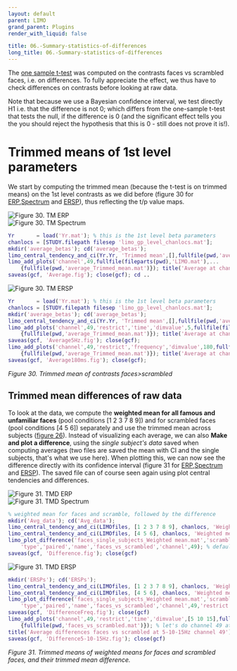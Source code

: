 ```yaml
---
layout: default
parent: LIMO
grand_parent: Plugins
render_with_liquid: false

title: 06.-Summary-statistics-of-differences
long_title: 06.-Summary-statistics-of-differences
---
```

The [one sample t-test](https://raw.githubusercontent.com/LIMO-EEG-Toolbox/limo_meeg/wiki/5.-One-sample-t-test-(contrasting-Full-Faces-vs-Scrambled-Faces-at-the-subject-level)) was computed on the contrasts faces vs scrambled faces, i.e. on differences. To fully appreciate the effect, we thus have to check differences on contrasts before looking at raw data.

Note that because we use a Bayesian confidence interval, we test directly H1 i.e. that the difference is not 0; which differs from the one-sample t-test that tests the null, if the difference is 0 (and the significant effect tells you the you should reject the hypothesis that this is 0 - still does not prove it is!).

# Trimmed means of 1st level parameters

We start by computing the trimmed mean (because the t-test is on trimmed means) on the 1st level contrasts as we did before (figure 30 for [ERP](https://raw.githubusercontent.com/LIMO-EEG-Toolbox/limo_meeg/master/resources/images/30a.jpg),[Spectrum](https://raw.githubusercontent.com/LIMO-EEG-Toolbox/limo_meeg/master/resources/images/30b.jpg) and [ERSP](https://raw.githubusercontent.com/LIMO-EEG-Toolbox/limo_meeg/master/resources/images/30c.jpg)), thus reflecting the t/p value maps. 

![Figure 30. TM ERP](https://raw.githubusercontent.com/LIMO-EEG-Toolbox/limo_meeg/master/resources/images/30a.jpg)  
![Figure 30. TM Spectrum](https://raw.githubusercontent.com/LIMO-EEG-Toolbox/limo_meeg/master/resources/images/30b.jpg)  
``` matlab
Yr       = load('Yr.mat'); % this is the 1st level beta parameters 
chanlocs = [STUDY.filepath filesep 'limo_gp_level_chanlocs.mat'];
mkdir('average_betas'); cd('average_betas');
limo_central_tendency_and_ci(Yr.Yr, 'Trimmed mean',[],fullfile(pwd,'average.mat')); % could also use the text file as input
limo_add_plots('channel',49,fullfile(fileparts(pwd),'LIMO.mat'),...
    {fullfile(pwd,'average_Trimmed_mean.mat')}); title('Average at channel 49')
saveas(gcf, 'Average.fig'); close(gcf); cd ..
```
![Figure 30. TM ERSP](https://raw.githubusercontent.com/LIMO-EEG-Toolbox/limo_meeg/master/resources/images/30c.jpg)  
``` matlab
Yr       = load('Yr.mat'); % this is the 1st level beta parameters 
chanlocs = [STUDY.filepath filesep 'limo_gp_level_chanlocs.mat'];
mkdir('average_betas'); cd('average_betas');
limo_central_tendency_and_ci(Yr.Yr, 'Trimmed mean',[],fullfile(pwd,'average.mat'))
limo_add_plots('channel',49,'restrict','time','dimvalue',5,fullfile(fileparts(pwd),'LIMO.mat'),...
    {fullfile(pwd,'average_Trimmed_mean.mat')}); title('Average at channel 49')
saveas(gcf, 'Average5Hz.fig'); close(gcf); 
limo_add_plots('channel',49,'restrict','frequency','dimvalue',180,fullfile(fileparts(pwd),'LIMO.mat'),...
    {fullfile(pwd,'average_Trimmed_mean.mat')}); title('Average at channel 49')
saveas(gcf, 'Average180ms.fig'); close(gcf);
```
_Figure 30. Trimmed mean of contrasts faces>scrambled_  

## Trimmed mean differences of raw data

To look at the data, we compute the **weighted mean for all famous and unfamiliar faces** (pool conditions [1 2 3 7 8 9]) and for scrambled faces (pool conditions [4 5 6]) separately and use the trimmed mean across subjects ([figure 26](https://raw.githubusercontent.com/LIMO-EEG-Toolbox/limo_meeg/master/resources/images/26.jpg)). Instead of visualizing each average, we can also **Make and plot a difference**, using the *single subject's data* saved when computing averages (two files are saved the mean with CI and the single subjects, that's what we use here). When plotting this, we can now see the difference directly with its confidence interval (figure 31 for [ERP](https://raw.githubusercontent.com/LIMO-EEG-Toolbox/limo_meeg/master/resources/images/31a.jpg),[Spectrum](https://raw.githubusercontent.com/LIMO-EEG-Toolbox/limo_meeg/master/resources/images/31b.jpg) and [ERSP](https://raw.githubusercontent.com/LIMO-EEG-Toolbox/limo_meeg/master/resources/images/31c.jpg)). The saved file can of course seen again using plot central tendencies and differences.  

![Figure 31. TMD ERP](https://raw.githubusercontent.com/LIMO-EEG-Toolbox/limo_meeg/master/resources/images/31a.jpg)  
![Figure 31. TMD Spectrum](https://raw.githubusercontent.com/LIMO-EEG-Toolbox/limo_meeg/master/resources/images/31b.jpg)  
``` matlab
% weighted mean for faces and scramble, followed by the difference
mkdir('Avg_data'); cd('Avg_data');
limo_central_tendency_and_ci(LIMOfiles, [1 2 3 7 8 9], chanlocs, 'Weighted mean', 'Mean', [],fullfile(pwd,'faces.mat'))  
limo_central_tendency_and_ci(LIMOfiles, [4 5 6], chanlocs, 'Weighted mean', 'Mean', [],fullfile(pwd,'scrambled.mat'))  
limo_plot_difference('faces_single_subjects_Weighted mean.mat','scrambled_single_subjects_Weighted mean',...
    'type','paired','name','faces_vs_scrambled','channel',49); % default 20% trimmed mean
saveas(gcf, 'Difference.fig'); close(gcf)
```
![Figure 31. TMD ERSP](https://raw.githubusercontent.com/LIMO-EEG-Toolbox/limo_meeg/master/resources/images/31c.jpg)  
``` matlab
mkdir('ERSPs'); cd('ERSPs');
limo_central_tendency_and_ci(LIMOfiles, [1 2 3 7 8 9], chanlocs, 'Weighted mean', 'Mean', [],fullfile(pwd,'faces.mat'))  
limo_central_tendency_and_ci(LIMOfiles, [4 5 6], chanlocs, 'Weighted mean', 'Mean', [],fullfile(pwd,'scrambled.mat'))  
limo_plot_difference('faces_single_subjects_Weighted mean.mat','scrambled_single_subjects_Weighted mean',...
    'type','paired','name','faces_vs_scrambled','channel',49,'restrict','frequency'); % default 20% trimmed mean
saveas(gcf, 'DifferenceFreq.fig'); close(gcf)
limo_add_plots('channel',49,'restrict','time','dimvalue',[5 10 15],fullfile(fileparts(pwd),'LIMO.mat'),...
    {fullfile(pwd,'faces_vs_scrambled.mat')}); % let's do channel 49 at 3 Frequencies
title('Average differences faces vs scrambled at 5-10-15Hz channel 49'); 
saveas(gcf, 'Difference5-10-15Hz.fig'); close(gcf)
```
_Figure 31. Trimmed means of weighted means for faces and scrambled faces, and their trimmed mean difference._ 
